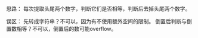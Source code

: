 思路：
    每次提取头尾两个数字，判断它们是否相等，判断后去掉头尾两个数字。
    
误区：
    先转成字符串？不可以，因为有不使用额外空间的限制。
    倒置后判断与倒置数相等？不可以，倒置后的数可能overflow。
    